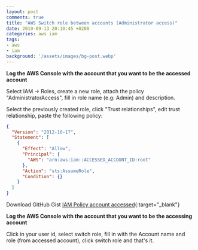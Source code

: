 ```yaml
---
layout: post
comments: true
title: "AWS Switch role between accounts (Administrator access)"
date: 2019-09-13 20:10:45 +0200
categories: aws iam
tags:
- aws
- iam
background: '/assets/images/bg-post.webp'
---
```


**Log the AWS Console with the account that you want to be the accessed account**

Select IAM -> Roles, create a new role, attach the policy "AdministratorAccess", fill in role name (e.g: Admin) and description.

Select the previously created role, click "Trust relationships", edit trust relationship, paste the following policy:

```json
{
  "Version": "2012-10-17",
  "Statement": [
    {
      "Effect": "Allow",
      "Principal": {
        "AWS": "arn:aws:iam::ACCESSED_ACCOUNT_ID:root"
      },
      "Action": "sts:AssumeRole",
      "Condition": {}
    }
  ]
}
```

Download GitHub Gist [IAM Policy account accessed](https://gist.github.com/carlesloriente/69d9aa0ee17675def577727fd5829459){:target="_blank"}

**Log the AWS Console with the account that you want to be the accessing account**

Click in your user id, select switch role, fill in with the Account name and role (from accessed account), click switch role and that's it.
